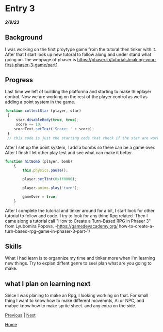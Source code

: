 # Entry 3
##### 2/9/23

## Background

I was working on the first proytype game from the tutoral then tinker with it. After that I start look up new tutoral to follow along and under stand what going on.The webpage of phaser is https://phaser.io/tutorials/making-your-first-phaser-3-game/part1.

## Progress

Last time we left of building the platforma and starting to make th eplayer control. Now we are working on the rest of the player control as well as adding a point system in the game.

```js 
function collectStar (player, star)
 {
     star.disableBody(true, true);
     score += 10;
    scoreText.setText('Score: ' + score);
 }
 // this code is just the starting code that check if the star are working and counting points.
```
After I set up the point system, I add a bombs so there can be a game over. After I finsh I let other play test and see what can make it better.

```js
function hitBomb (player, bomb)
    {
        this.physics.pause();

        player.setTint(0xff0000);

        player.anims.play('turn');

        gameOver = true;
    }
```
After I complete the tutorial and tinker around for a bit, I start look for other tutorial to follow and code. I try to look for any thing Rpg related. Then I came along a tutorial call "How to Create a Turn-Based RPG in Phaser 3" from Lyubomira Popova. -https://gamedevacademy.org/     how-to-create-a-turn-based-rpg-game-in-phaser-3-part-1/

## Skills
What I had learn is to organnize my time and tinker more when I'm learning new things. Try to explan diffent genre to see/ plan what are you going to make.

## what I plan on learning next
 Since I was planing to make an Rpg, I looking working on that. For small thing I want to know how to make different movemnts, Ai or NPC, and mabye know how to make sprite sheet. and any extra on the side.

[Previous](entry02.md) | [Next](entry04.md)

[Home](../README.md)